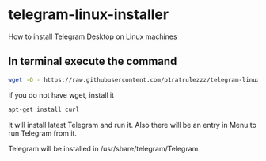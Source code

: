 # telegram-linux-installer
How to install Telegram Desktop on Linux machines

## In terminal execute the command

```bash
wget -O - https://raw.githubusercontent.com/p1ratrulezzz/telegram-linux-installer/master/telegram-installer.sh | bash
```

If you do not have wget, install it

```bash
apt-get install curl
```

It will install latest Telegram and run it. Also there will be an entry in Menu to run Telegram from it.

Telegram will be installed in /usr/share/telegram/Telegram
